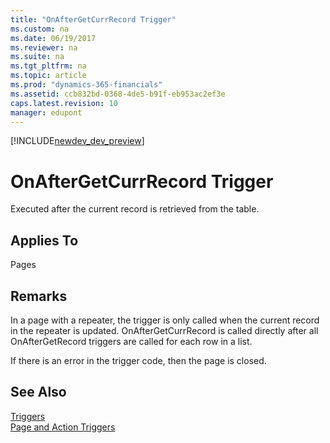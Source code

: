 ```yaml
---
title: "OnAfterGetCurrRecord Trigger"
ms.custom: na
ms.date: 06/19/2017
ms.reviewer: na
ms.suite: na
ms.tgt_pltfrm: na
ms.topic: article
ms.prod: "dynamics-365-financials"
ms.assetid: ccb832bd-0368-4de5-b91f-eb953ac2ef3e
caps.latest.revision: 10
manager: edupont
---
```


[!INCLUDE[newdev_dev_preview](../includes/newdev_dev_preview.md)]

# OnAfterGetCurrRecord Trigger
Executed after the current record is retrieved from the table.  

## Applies To  
 Pages  

## Remarks  
 In a page with a repeater, the trigger is only called when the current record in the repeater is updated. OnAfterGetCurrRecord is called directly after all OnAfterGetRecord triggers are called for each row in a list.  

 If there is an error in the trigger code, then the page is closed.  

## See Also  
 [Triggers](devenv-triggers.md)  
 [Page and Action Triggers](devenv-page-and-action-triggers.md)  
